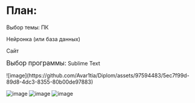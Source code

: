 
<h1>План:</h1>
<p>Выбор темы: ПК</p>
<p>Нейронка (или база данных)</p>
<p>Сайт</p>
<p><big>Выбор программы:</big> Sublime Text</p>
![image](https://github.com/Avar1tia/Diplom/assets/97594483/5ec7f99d-89d8-4dc3-8355-80b00de97883)

![image](https://github.com/Avar1tia/Diplom/assets/97594483/a7bdd2f7-8119-4ef6-a0b8-f645d8ebe41b)
![image](https://github.com/Avar1tia/Diplom/assets/97594483/ef17cd97-1ee7-4b8d-a282-3223c29dedf9)
![image](https://github.com/Avar1tia/Diplom/assets/97594483/2b6f8a34-7640-4d6c-a061-4ebcf367136b)


